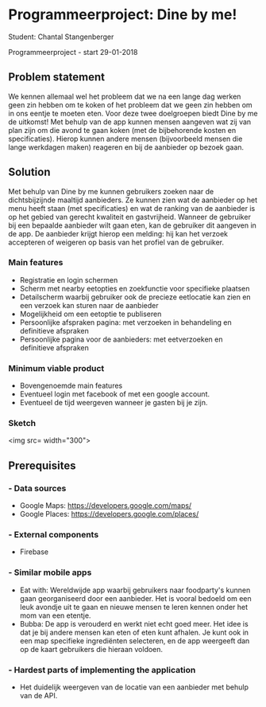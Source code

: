 # Programmeerproject: Dine by me!

Student: Chantal Stangenberger

Programmeerproject - start 29-01-2018

## Problem statement
We kennen allemaal wel het probleem dat we na een lange dag werken geen zin hebben om te koken of het probleem dat we geen zin hebben om in ons eentje te moeten eten. Voor deze twee doelgroepen biedt Dine by me de uitkomst! Met behulp van de app kunnen mensen aangeven wat zij van plan zijn om die avond te gaan koken (met de bijbehorende kosten en specificaties). Hierop kunnen andere mensen (bijvoorbeeld mensen die lange werkdagen maken) reageren en bij de aanbieder op bezoek gaan. 

## Solution
Met behulp van Dine by me kunnen gebruikers zoeken naar de dichtsbijzijnde maaltijd aanbieders. Ze kunnen zien wat de aanbieder op het menu heeft staan (met specificaties) en wat de ranking van de aanbieder is op het gebied van gerecht kwaliteit en gastvrijheid. Wanneer de gebruiker bij een bepaalde aanbieder wilt gaan eten, kan de gebruiker dit aangeven in de app. De aanbieder krijgt hierop een melding: hij kan het verzoek accepteren of weigeren op basis van het profiel van de gebruiker. 

### Main features
* Registratie en login schermen
* Scherm met nearby eetopties en zoekfunctie voor specifieke plaatsen
* Detailscherm waarbij gebruiker ook de precieze eetlocatie kan zien en een verzoek kan sturen naar de aanbieder
* Mogelijkheid om een eetoptie te publiseren 
* Persoonlijke afspraken pagina: met verzoeken in behandeling en definitieve afspraken
* Persoonlijke pagina voor de aanbieders: met eetverzoeken en definitieve afspraken

### Minimum viable product
* Bovengenoemde main features
* Eventueel login met facebook of met een google account.
* Eventueel de tijd weergeven wanneer je gasten bij je zijn.

### Sketch

<img src= width="300">

## Prerequisites

### - Data sources
* Google Maps: https://developers.google.com/maps/
* Google Places: https://developers.google.com/places/

### - External components
* Firebase

### - Similar mobile apps
* Eat with: Wereldwijde app waarbij gebruikers naar foodparty's kunnen gaan georganiseerd door een aanbieder. Het is vooral bedoeld om een leuk avondje uit te gaan en nieuwe mensen te leren kennen onder het mom van een etentje.
* Bubba: De app is verouderd en werkt niet echt goed meer. Het idee is dat je bij andere mensen kan eten of eten kunt afhalen. Je kunt ook in een map specifieke ingrediënten selecteren, en de app weergeeft dan op de kaart gebruikers die hieraan voldoen.

### - Hardest parts of implementing the application
* Het duidelijk weergeven van de locatie van een aanbieder met behulp van de API.
